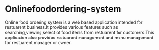 # Onlinefoodordering-system
Online food ordering system is a web based application intended for restuarent business.It provides various features such as searching,viewing,select of food items from restuarent for customers.This application also provides restuarent management and menu management for restuarent manager or owner.
